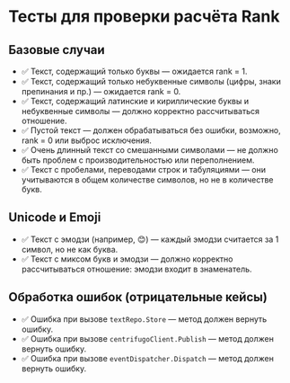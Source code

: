# Тесты для проверки расчёта Rank

## Базовые случаи

- ✅ Текст, содержащий только буквы — ожидается rank = 1.
- ✅ Текст, содержащий только небуквенные символы (цифры, знаки препинания и пр.) — ожидается rank = 0.
- ✅ Текст, содержащий латинские и кириллические буквы и небуквенные символы — должно корректно рассчитываться отношение.
- ✅ Пустой текст — должен обрабатываться без ошибки, возможно, rank = 0 или выброс исключения.
- ✅ Очень длинный текст со смешанными символами — не должно быть проблем с производительностью или переполнением.
- ✅ Текст с пробелами, переводами строк и табуляциями — они учитываются в общем количестве символов, но не в количестве
  букв.

## Unicode и Emoji

- ✅ Текст с эмодзи (например, 😊) — каждый эмодзи считается за 1 символ, но не как буква.
- ✅ Текст с миксом букв и эмодзи — должно корректно рассчитываться отношение: эмодзи входит в знаменатель.

## Обработка ошибок (отрицательные кейсы)

- ✅ Ошибка при вызове `textRepo.Store` — метод должен вернуть ошибку.
- ✅ Ошибка при вызове `centrifugoClient.Publish` — метод должен вернуть ошибку.
- ✅ Ошибка при вызове `eventDispatcher.Dispatch` — метод должен вернуть ошибку.


